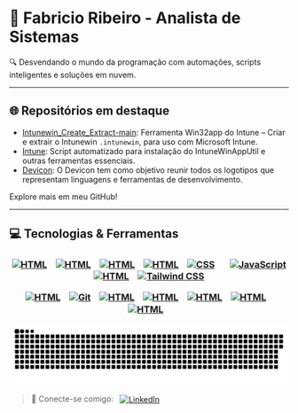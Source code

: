 # 🧊 Fabricio Ribeiro - Analista de Sistemas

🔍 Desvendando o mundo da programação com automações, scripts inteligentes e soluções em nuvem.

---

## 🌐 Repositórios em destaque

- [Intunewin_Create_Extract-main](https://github.com/euFabricio/Intunewin_Create_Extract-main): Ferramenta Win32app do Intune – Criar e extrair o Intunewin `.intunewin`, para uso com Microsoft Intune.
- [Intune](https://github.com/euFabricio/Intune): Script automatizado para instalação do IntuneWinAppUtil e outras ferramentas essenciais.
- [Devicon](https://github.com/euFabricio/Devicon): O Devicon tem como objetivo reunir todos os logotipos que representam linguagens e ferramentas de desenvolvimento.

Explore mais em meu GitHub!

---

## 💻 Tecnologias & Ferramentas

<h3 align="center">
  <a href="#"><img src="https://cdn.jsdelivr.net/gh/devicons/devicon@latest/icons/vscode/vscode-original.svg" alt="HTML" align="center" width="40" alt="VSCode"></a> &nbsp;&nbsp;
  <a href="#"><img src="https://cdn.jsdelivr.net/gh/devicons/devicon@latest/icons/python/python-original.svg" alt="HTML" align="center" width="40" alt="Python"></a> &nbsp;&nbsp;
  <a href="#"><img src="https://cdn.jsdelivr.net/gh/devicons/devicon@latest/icons/html5/html5-original.svg" alt="HTML" align="center" width="40"alt="HTML5"></a> &nbsp;&nbsp;
  <a href="#"><img src="https://cdn.jsdelivr.net/gh/devicons/devicon@latest/icons/powershell/powershell-original.svg" alt="HTML" align="center" width="40" alt="PowerShell"></a> &nbsp;&nbsp;
  <a href="#"><img src="https://cdn.jsdelivr.net/gh/devicons/devicon@latest/icons/css3/css3-original.svg" alt="CSS" align="center" width="40"></a> &nbsp;&nbsp; &nbsp;&nbsp;
  <a href="#"><img src="https://cdn.jsdelivr.net/gh/devicons/devicon@latest/icons/javascript/javascript-original.svg" alt="JavaScript" align="center" width="40"></a> &nbsp;&nbsp;
  <a href="#"><img src="https://cdn.jsdelivr.net/gh/devicons/devicon@latest/icons/github/github-original.svg" alt="HTML" align="center" width="40" alt="GitHub"></a> &nbsp;&nbsp;
  <a href="#"><img src="https://cdn.jsdelivr.net/gh/devicons/devicon@latest/icons/tailwindcss/tailwindcss-original.svg" alt="Tailwind CSS" align="center" width="40"></a> &nbsp;&nbsp;
  
  <a href="#"><img src="https://cdn.jsdelivr.net/gh/devicons/devicon@latest/icons/azure/azure-original.svg" alt="HTML" align="center" width="40" alt="Azure"></a> &nbsp;&nbsp;
  <a href="#"><img src="https://cdn.jsdelivr.net/gh/devicons/devicon@latest/icons/git/git-original.svg" alt="Git" align="center" width="40"></a> &nbsp;&nbsp;
  <a href="#"><img src="https://cdn.jsdelivr.net/gh/devicons/devicon@latest/icons/csharp/csharp-original.svg" alt="HTML" align="center" width="40" alt="C#"></a> &nbsp;&nbsp;
  <a href="#"><img src="https://img.icons8.com/?size=154&id=D5nuxA0qwo6w&format=png" alt="HTML" align="center" width="40" alt="Intune"></a> &nbsp;&nbsp;
  <a href="#"><img src="https://www.svgrepo.com/show/331760/sql-database-generic.svg" alt="HTML" align="center" width="40" alt="SQL"></a> &nbsp;&nbsp;
  <a href="#"><img src="https://cdn.jsdelivr.net/gh/devicons/devicon@latest/icons/windows8/windows8-original.svg" alt="HTML" align="center" width="40" alt="Windows"></a> &nbsp;&nbsp;
  <a href="#"><img src="https://cdn.jsdelivr.net/gh/devicons/devicon@latest/icons/linux/linux-original.svg" alt="HTML" align="center" width="40" alt="Linux"></a> &nbsp;&nbsp;
            
</h3>

<p align="center">
  <img src="https://raw.githubusercontent.com/lucas-bardeli/lucas-bardeli/output/github-contribution-grid-snake.svg" alt="Snake animation showing GitHub contributionslinkedin.comiana.ribeiro@gmail.com

---

> 💡 *"Automatizar é libertar tempo para pensar. Programar é transformar ideias em soluções."*

> 👋 Conecte-se comigo: &nbsp;
  <a href="https://www.linkedin.com/in/fabriciovianaribeiro/"> <img src="https://cdn.jsdelivr.net/gh/devicons/devicon@latest/icons/linkedin/linkedin-original.svg" alt="LinkedIn" align="center" width="40"></a>

